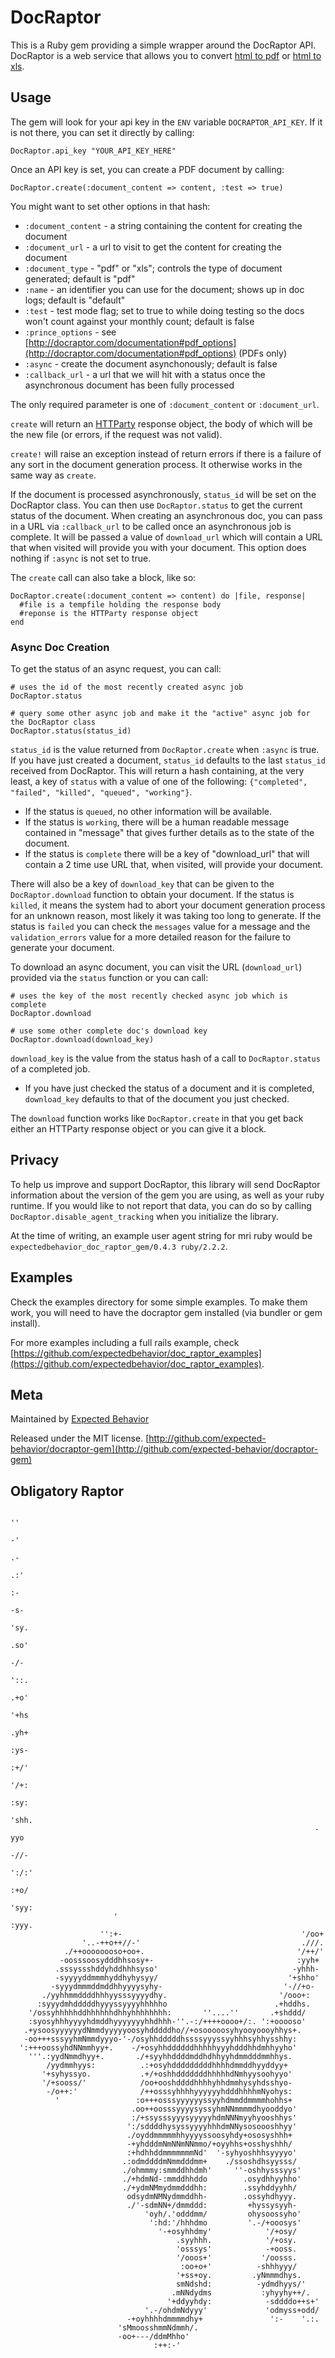 # DocRaptor

This is a Ruby gem providing a simple wrapper around the DocRaptor API. DocRaptor is a web service that allows you to convert [html to pdf](http://docraptor.com) or [html to xls](http://docraptor.com).


## Usage

The gem will look for your api key in the `ENV` variable `DOCRAPTOR_API_KEY`.  If it is
not there, you can set it directly by calling:

```
DocRaptor.api_key "YOUR_API_KEY_HERE"
```

Once an API key is set, you can create a PDF document by calling:

```
DocRaptor.create(:document_content => content, :test => true)
```

You might want to set other options in that hash:

* `:document_content` - a string containing the content for creating the document
* `:document_url` - a url to visit to get the content for creating the document
* `:document_type` - "pdf" or "xls"; controls the type of document generated; default is "pdf"
* `:name` - an identifier you can use for the document; shows up in doc logs; default is "default"
* `:test` - test mode flag; set to true to while doing testing so the docs won't count against your monthly count; default is false
* `:prince_options` - see [http://docraptor.com/documentation#pdf_options](http://docraptor.com/documentation#pdf_options) (PDFs only)
* `:async` - create the document asynchonously; default is false
* `:callback_url` - a url that we will hit with a status once the asynchronous document has been fully processed

The only required parameter is one of `:document_content` or `:document_url`.

`create` will return an [HTTParty](https://github.com/jnunemaker/httparty) response object, the body of which will be the new file (or errors, if the request was not valid).

`create!` will raise an exception instead of return errors if there is a failure of any sort in the document generation process. It otherwise works in the same way as `create`.

If the document is processed asynchronously, `status_id` will be set on the DocRaptor class. You can then use `DocRaptor.status` to get the current status of the document. When creating an asynchronous doc, you can pass in a URL via `:callback_url` to be called once an asynchronous job is complete.  It will be passed a value of `download_url` which will contain a URL that when visited will provide you with your document.  This option does nothing if `:async` is not set to true.

The `create` call can also take a block, like so:

```
DocRaptor.create(:document_content => content) do |file, response|
  #file is a tempfile holding the response body
  #reponse is the HTTParty response object
end
```

### Async Doc Creation
To get the status of an async request, you can call:

```
# uses the id of the most recently created async job
DocRaptor.status
```
```
# query some other async job and make it the "active" async job for the DocRaptor class
DocRaptor.status(status_id)
```

`status_id` is the value returned from `DocRaptor.create` when `:async` is true.  If you have
just created a document, `status_id` defaults to the last `status_id` received from DocRaptor.
This will return a hash containing, at the very least, a key of `status` with a value of
one of the following: `{"completed", "failed", "killed", "queued", "working"}`.

* If the status is `queued`, no other information will be available.
* If the status is `working`, there will be a human readable message contained in "message" that gives further details as to the state of the document.
* If the status is `complete` there will be a key of "download_url" that will contain a 2 time use URL that, when visited, will provide your document.

There will also be a key of `download_key` that can be given to the `DocRaptor.download` function to obtain your document.  If the status is `killed`, it means the system had to abort your document generation process for an unknown reason, most likely it was taking too long to generate.  If the status is `failed` you can check the `messages` value for a message and the `validation_errors` value for a more detailed reason for the failure to generate your document.

To download an async document, you can visit the URL (`download_url`) provided via the `status`
function or you can call:

```
# uses the key of the most recently checked async job which is complete
DocRaptor.download
```
```
# use some other complete doc's download key
DocRaptor.download(download_key)
```

`download_key` is the value from the status hash of a call to `DocRaptor.status` of a completed job.

* If you have just checked the status of a document and it is completed, `download_key` defaults to that of the document you just checked.

The `download` function works like `DocRaptor.create` in that you get back either an HTTParty response object or you can give it a block.


## Privacy

To help us improve and support DocRaptor, this library will send DocRaptor information about the version of the gem you are using, as well as your ruby runtime. If you would like to not report that data, you can do so by calling `DocRaptor.disable_agent_tracking` when you initialize the library.

At the time of writing, an example user agent string for mri ruby would be `expectedbehavior_doc_raptor_gem/0.4.3 ruby/2.2.2`.

## Examples

Check the examples directory for some simple examples. To make them work, you will need to have the docraptor gem installed (via bundler or gem install).

For more examples including a full rails example, check [https://github.com/expectedbehavior/doc_raptor_examples](https://github.com/expectedbehavior/doc_raptor_examples).

## Meta

Maintained by [Expected Behavior](http://expectedbehavior.com)

Released under the MIT license. [http://github.com/expected-behavior/docraptor-gem](http://github.com/expected-behavior/docraptor-gem)

## Obligatory Raptor

                                                                                ''
                                                                                -'
                                                                               .-
                                                                              .:'
                                                                              :-
                                                                             -s-
                                                                            'sy.
                                                                            .so'
                                                                            -/-
                                                                           '::.
                                                                           .+o'
                                                                          '+hs
                                                                          .yh+
                                                                          :ys-
                                                                          :+/'
                                                                         '/+:
                                                                         :sy:
                                                                        'shh.
                                                                        -yyo
                                                                        -//-
                                                                       ':/:'
                                                                       :+o/
                                                                      'syy:
                           '                                          :yyy.
                        '':+-                                        '/oo+
                    '..-++o++//-'                                    .///.
                ./++oooooooso+oo+.                                  '/++/'
               -oosssoosydddhhsosy+-                                :yyh+
              .sssyssshddyhddhhhsyso'                              -yhhh-
              -syyyyddmmmhyddhyhysyy/                             '+shho'
             -syyydmmmddmddhhyyyysyhy-                           '-//+o-
           ./yyhhmmddddhhhyysssyyyydhy.                         '/ooo+:
          :syyydmhdddddhyyyssyyyyhhhhho                        .+hddhs.
        '/ossyhhhhhddhhhhhhdhhyhhhhhhhh:       ''....''       .+shddd/
        :syosyhhhyyyyhdmddhyyyyyyyhhdhhh-''.-:/++++oooo+/:. ':+ooooso'
       .+ysoosyyyyyydNmmdyyyyyoosyhdddddho//+osooooosyhyooyoooyhhys+.
       -oo+++sssyyhmNmmdyyyo-'-/osyhhdddddhssssyyyssyyhhhsyhhysshhy:
      ':+++oossyhdNNmmhyy+.    -/+osyhhddddddhhhhhyyyhdddhhdmhhyyho'
        '''.:yydNmmdhyy+.       ./+syyhhddddmddhdhhyyhdmmdddmmhhys.
            /yydmmhyys:          .:+osyhdddddddddhhhhdmmddhyyddyy+
           '+syhyssyo.           .+/+oshhdddddddhhhhhdNmhyysoohyyo'
           '/+sooss/'            /oo+ooshddddhhhhyhhdmmhysyhdsshyo-
            -/o++:'              /++osssyhhhhyyyyyyhdddhhhhmNyohys:
              '                 :o+++osssyyyyyyssyyhdmmddmmmmhohhs+
                               .oo++oosssyyyysyssyhmNNmmmmdhyooddyo'
                               :/+ssysssyyysyyyyyhdmNNNmyyhyooshhys'
                              ':/sddddhysyssyyyyhhhdmNNysosoooshhyy'
                              ./oyddmmmmmhhyyyyssoosyhdy+ososyshhh+
                              -+yhdddmNmNNmNNmmo/+oyyhhs+osshyshhh/
                              :+hdhhddmmmmmmmNd'  '-syhyoshhhsyyyyo'
                             .:odmddddmNmmdddmm+    ./ssoshdhsyysss/
                             ./ohmmmy:smmddhhdmh'     ''-oshhysssyys'
                             ./+hdmNd-:mmddhhddo        .osydhhyyhho'
                             ./+ydmNMmydmmdddhh:        .ssyhddyyhh/
                              odsydmNMNydmmddhh-        .ossyhdhyyy.
                              ./'-sdmNN+/dmmddd:         +hyssysyyh-
                                  'oyh/.'odddmm/         ohysoossyho'
                                   ':hd:'/hhhdmo         '.-/+ooosys'
                                     '-+osyhhdmy'            '/+osy/
                                         .syyhhh.            '/+osy.
                                         'osssys'            -+ooss.
                                         '/ooos+'           '/oosss.
                                          :oo+o+'          -shhhyyy/
                                         '+ss+oy.         .yNmmmdhys.
                                         smNdshd:          -ydmdhyys/'
                                        .mNNdydms           :yhyyhy++/.
                                       '+ddyyhdy:            -sddddo++s+'
                                  '.-/ohdmNdyyy'             'odmyss+odd/
                              -+oyhhhhdmmmmdhy+               ':-    '.:.
                            'sMmoosshmmNdmmh/.
                            -oo+---/ddmMhho'
                                    :++:-'
